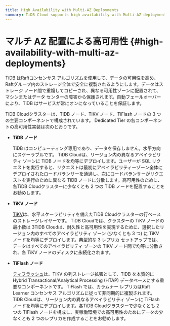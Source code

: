 ```yaml
---
title: High Availability with Multi-AZ Deployments
summary: TiDB Cloud supports high availability with Multi-AZ deployments.
---
```


# マルチ AZ 配置による高可用性 {#high-availability-with-multi-az-deployments}

TiDB はRaftコンセンサス アルゴリズムを使用して、データの可用性を高め、 Raftグループ内のストレージ全体で安全に複製されるようにします。データはストレージ ノード間で重複してコピーされ、異なる可用性ゾーンに配置されて、マシンまたはデータ センターの障害から保護されます。自動フェールオーバーにより、TiDB はサービスが常にオンになっていることを保証します。

TiDB Cloudクラスターは、TiDB ノード、TiKV ノード、TiFlash ノードの 3 つの主要コンポーネントで構成されています。 Dedicated Tier の各コンポーネントの高可用性実装は次のとおりです。

-   **TiDB ノード**

    TiDB はコンピューティング専用であり、データを保存しません。水平方向にスケーラブルです。 TiDB Cloudは、リージョン内の異なるアベイラビリティ ゾーンに TiDB ノードを均等にデプロイします。ユーザーが SQL リクエストを実行すると、リクエストは最初にアベイラビリティーゾーン全体にデプロイされたロードバランサーを通過し、次にロードバランサーがリクエストを実行のために異なる TiDB ノードに分散します。高可用性のために、各TiDB Cloudクラスターに少なくとも 2 つの TiDB ノードを配置することをお勧めします。

-   **TiKV ノード**

    [TiKV](https://docs.pingcap.com/tidb/stable/tikv-overview)は、水平スケーラビリティを備えたTiDB Cloudクラスターの行ベースのストレージレイヤーです。 TiDB Cloudでは、クラスターの TiKV ノードの最小数は 3TiDB Cloudは、耐久性と高可用性を実現するために、選択したリージョン内のすべてのアベイラビリティ ゾーン (少なくとも 3 つ) に TiKV ノードを均等にデプロイします。典型的な 3 レプリカ セットアップでは、データはすべてのアベイラビリティ ゾーンの TiKV ノード間で均等に分散され、各 TiKV ノードのディスクに永続化されます。

-   **TiFlash ノード**

    [ティフラッシュ](https://docs.pingcap.com/tidb/stable/tiflash-overview)は、TiKV の列ストレージ拡張として、TiDB を本質的に Hybrid Transactional/Analytical Processing (HTAP) データベースにする重要なコンポーネントです。 TiFlash では、カラムナー レプリカはRaft Learner コンセンサス アルゴリズムに従って非同期的に複製されます。 TiDB Cloudは、リージョン内の異なるアベイラビリティ ゾーンに TiFlash ノードを均等にデプロイします。各TiDB Cloudクラスターで少なくとも 2 つの TiFlash ノードを構成し、実稼働環境での高可用性のためにデータの少なくとも 2 つのレプリカを作成することをお勧めします。
